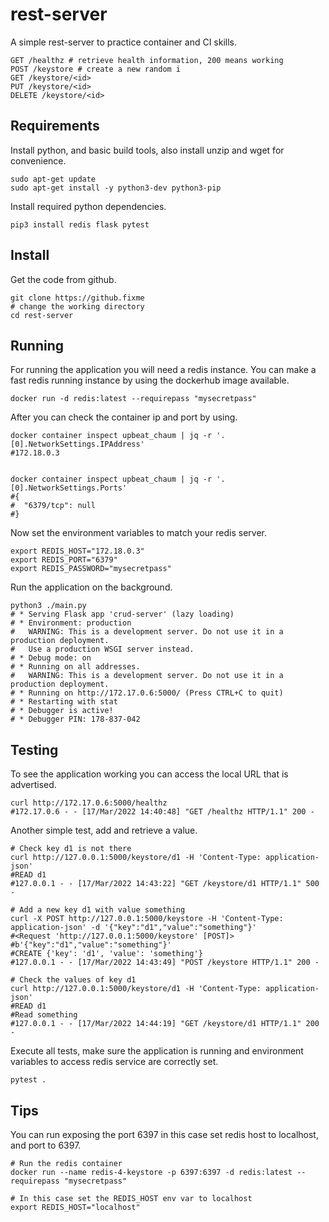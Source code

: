 
# rest-server

A simple rest-server to practice container and CI skills.

```shell
GET /healthz # retrieve health information, 200 means working
POST /keystore # create a new random i
GET /keystore/<id>
PUT /keystore/<id>
DELETE /keystore/<id>

```

## Requirements

Install python, and basic build tools, also install unzip and wget for convenience.

```shell
sudo apt-get update
sudo apt-get install -y python3-dev python3-pip
```

Install required python dependencies.

```shell
pip3 install redis flask pytest
```


## Install

Get the code from github.

```shell
git clone https://github.fixme
# change the working directory
cd rest-server
```

## Running

For running the application you will need a redis instance. You can make a fast redis running instance by using
the dockerhub image available.

```shell
docker run -d redis:latest --requirepass "mysecretpass"
```

After you can check the container ip and port by using.

```shell
docker container inspect upbeat_chaum | jq -r '.[0].NetworkSettings.IPAddress'
#172.18.0.3


docker container inspect upbeat_chaum | jq -r '.[0].NetworkSettings.Ports'
#{
#  "6379/tcp": null
#}
```

Now set the environment variables to match your redis server.

```shell
export REDIS_HOST="172.18.0.3"
export REDIS_PORT="6379"
export REDIS_PASSWORD="mysecretpass"
```

Run the application on the background.

```shell
python3 ./main.py 
# * Serving Flask app 'crud-server' (lazy loading)
# * Environment: production
#   WARNING: This is a development server. Do not use it in a production deployment.
#   Use a production WSGI server instead.
# * Debug mode: on
# * Running on all addresses.
#   WARNING: This is a development server. Do not use it in a production deployment.
# * Running on http://172.17.0.6:5000/ (Press CTRL+C to quit)
# * Restarting with stat
# * Debugger is active!
# * Debugger PIN: 178-837-042
```

## Testing

To see the application working you can access the local URL that is advertised.

```shell
curl http://172.17.0.6:5000/healthz
#172.17.0.6 - - [17/Mar/2022 14:40:48] "GET /healthz HTTP/1.1" 200 -
```

Another simple test, add and retrieve a value.

```shell
# Check key d1 is not there
curl http://127.0.0.1:5000/keystore/d1 -H 'Content-Type: application-json'
#READ d1
#127.0.0.1 - - [17/Mar/2022 14:43:22] "GET /keystore/d1 HTTP/1.1" 500 -

# Add a new key d1 with value something
curl -X POST http://127.0.0.1:5000/keystore -H 'Content-Type: application-json' -d '{"key":"d1","value":"something"}'
#<Request 'http://127.0.0.1:5000/keystore' [POST]>
#b'{"key":"d1","value":"something"}'
#CREATE {'key': 'd1', 'value': 'something'}
#127.0.0.1 - - [17/Mar/2022 14:43:49] "POST /keystore HTTP/1.1" 200 -

# Check the values of key d1
curl http://127.0.0.1:5000/keystore/d1 -H 'Content-Type: application-json'
#READ d1
#Read something
#127.0.0.1 - - [17/Mar/2022 14:44:19] "GET /keystore/d1 HTTP/1.1" 200 -
```

Execute all tests, make sure the application is running and environment variables to access redis service
are correctly set.

```shell
pytest .
```

## Tips

You can  run exposing the port 6397 in this case set redis host to localhost, and port to 6397.

```shell
# Run the redis container
docker run --name redis-4-keystore -p 6397:6397 -d redis:latest --requirepass "mysecretpass"

# In this case set the REDIS_HOST env var to localhost
export REDIS_HOST="localhost"
```